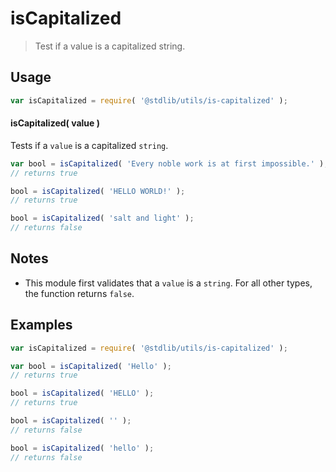 # isCapitalized

> Test if a value is a capitalized string.


<section class="usage">

## Usage

``` javascript
var isCapitalized = require( '@stdlib/utils/is-capitalized' );
```

#### isCapitalized( value )

Tests if a `value` is a capitalized `string`.

``` javascript
var bool = isCapitalized( 'Every noble work is at first impossible.' );
// returns true

bool = isCapitalized( 'HELLO WORLD!' );
// returns true

bool = isCapitalized( 'salt and light' );
// returns false
```

</section>

<!-- /.usage -->


<section class="notes">

## Notes

* This module first validates that a `value` is a `string`. For all other types, the function returns `false`.

</section>

<!-- /.notes -->


<section class="examples">

## Examples

``` javascript
var isCapitalized = require( '@stdlib/utils/is-capitalized' );

var bool = isCapitalized( 'Hello' );
// returns true

bool = isCapitalized( 'HELLO' );
// returns true

bool = isCapitalized( '' );
// returns false

bool = isCapitalized( 'hello' );
// returns false
```

</section>

<!-- /.examples -->


<section class="links">

</section>

<!-- /.links -->
